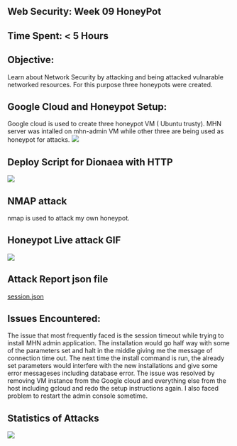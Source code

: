 ## Web Security: Week 09 HoneyPot

## Time Spent: < 5 Hours

## Objective:
   Learn about Network Security by attacking and being attacked vulnarable networked resources. For this purpose three honeypots were created.

## Google Cloud and Honeypot Setup:
   Google cloud is used to create three honeypot VM ( Ubuntu trusty). MHN server was intalled on mhn-admin VM while other three are being used as honeypot for attacks.
   ![](https://github.com/ahamedbashir/WebSecurityCodepath/blob/master/Week09/Honeypot_VM.gif)
 
## Deploy Script for Dionaea with HTTP
![](https://github.com/ahamedbashir/WebSecurityCodepath/blob/master/Week09/deployScript.gif)
  
## NMAP attack
   nmap is used to attack my own honeypot.
  
## Honeypot Live attack GIF
![](https://github.com/ahamedbashir/WebSecurityCodepath/blob/master/Week09/week9.gif)

## Attack Report json file
   [session.json](https://github.com/ahamedbashir/WebSecurityCodepath/blob/master/Week09/session.json)

## Issues Encountered:
   The issue that most frequently faced is the session timeout while trying to install MHN admin application. The installation would go half way with some of the parameters set and halt in the middle giving me the message of connection time out. The next time the install command is run, the already set parameters would interfere with the new installations and give some error messageses including database error. The issue was resolved by removing VM instance from the Google cloud and everything else from the host including gcloud and redo the setup instructions again.
   I also faced problem to restart the admin console sometime.
    
## Statistics of Attacks
![](https://github.com/ahamedbashir/WebSecurityCodepath/blob/master/Week09/attack%20summery.png)
